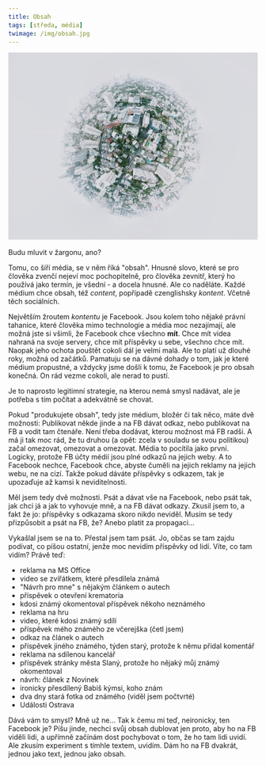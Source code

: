 ```yaml
---
title: Obsah
tags: [středa, média]
twimage: /img/obsah.jpg
---
```


![cover](/img/obsah.jpg)

Budu mluvit v žargonu, ano?

Tomu, co šíří média, se v něm říká "obsah". Hnusné slovo, které se pro člověka zvenčí nejeví moc pochopitelně, pro člověka zevnitř, který ho používá jako termín, je všední - a docela hnusné. Ale co naděláte. Každé médium chce obsah, též _content_, popřípadě czenglishsky _kontent_. Včetně těch sociálních.

Největším žroutem _kontentu_ je Facebook. Jsou kolem toho nějaké právní tahanice, které člověka mimo technologie a média moc nezajímají, ale možná jste si všimli, že Facebook chce všechno **mít**. Chce mít videa nahraná na svoje servery, chce mít příspěvky u sebe, všechno chce mít. Naopak jeho ochota pouštět cokoli dál je velmi malá. Ale to platí už dlouhé roky, možná od začátků. Pamatuju se na dávné dohady o tom, jak je které médium propustné, a vždycky jsme došli k tomu, že Facebook je pro obsah konečná. On rád vezme cokoli, ale nerad to pustí.

Je to naprosto legitimní strategie, na kterou nemá smysl nadávat, ale je potřeba s tím počítat a adekvátně se chovat.

Pokud "produkujete obsah", tedy jste médium, bložér či tak něco, máte dvě možnosti: Publikovat někde jinde a na FB dávat odkaz, nebo publikovat na FB a vodit tam čtenáře. Není třeba dodávat, kterou možnost má FB radši. A má ji tak moc rád, že tu druhou (a opět: zcela v souladu se svou politikou) začal omezovat, omezovat a omezovat. Média to pocítila jako první. Logicky, protože FB účty médií jsou plné odkazů na jejich weby. A to Facebook nechce, Facebook chce, abyste čuměli na jejich reklamy na jejich webu, ne na cizí. Takže pokud dáváte příspěvky s odkazem, tak je upozaďuje až kamsi k neviditelnosti.

Měl jsem tedy dvě možnosti. Psát a dávat vše na Facebook, nebo psát tak, jak chci já a jak to vyhovuje mně, a na FB dávat odkazy. Zkusil jsem to, a fakt že jo: příspěvky s odkazama skoro nikdo neviděl. Musím se tedy přizpůsobit a psát na FB, že? Anebo platit za propagaci...

Vykašlal jsem se na to. Přestal jsem tam psát. Jo, občas se tam zajdu podívat, co píšou ostatní, jenže moc nevidím příspěvky od lidí. Víte, co tam vidím? Právě teď:

- reklama na MS Office
- video se zvířátkem, které přesdílela známá
- "Návrh pro mne" s nějakým článkem o autech
- příspěvek o otevření krematoria
- kdosi známý okomentoval příspěvek někoho neznámého
- reklama na hru
- video, které kdosi známý sdílí
- příspěvek mého známého ze včerejška (četl jsem)
- odkaz na článek o autech
- příspěvek jiného známého, týden starý, protože k němu přidal komentář
- reklama na sdílenou kancelář
- příspěvek stránky města Slaný, protože ho nějaký můj známý okomentoval
- návrh: článek z Novinek
- ironicky přesdílený Babiš kýmsi, koho znám
- dva dny stará fotka od známého (viděl jsem počtvrté)
- Události Ostrava

Dává vám to smysl? Mně už ne... Tak k čemu mi teď, neironicky, ten Facebook je? Píšu jinde, nechci svůj obsah dublovat jen proto, aby ho na FB viděli lidi, a upřímně začínám dost pochybovat o tom, že ho tam lidi uvidí. Ale zkusím experiment s tímhle textem, uvidím. Dám ho na FB dvakrát, jednou jako text, jednou jako obsah.